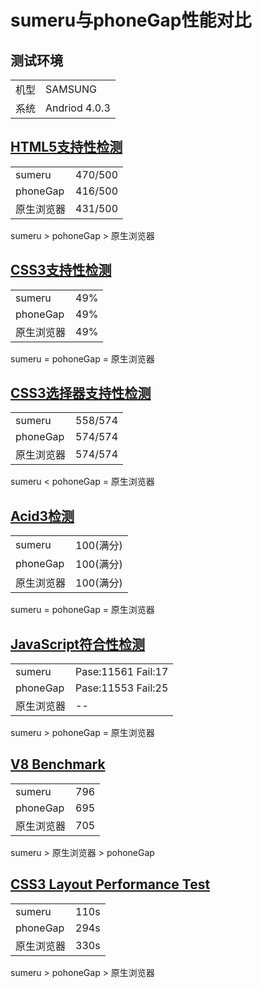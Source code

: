 # sumeru与phoneGap性能对比

## 测试环境
<table>
    <tr><td>机型</td><td>SAMSUNG</td></tr>
    <tr><td>系统</td><td>Andriod 4.0.3</td></tr>
</table>

## [HTML5支持性检测](http://html5test.com)
<table>
    <tr><td>sumeru</td><td>470/500</td></tr>
    <tr><td>phoneGap</td><td>416/500</td></tr>
    <tr><td>原生浏览器</td><td>431/500</td></tr>
</table>

sumeru > pohoneGap > 原生浏览器

## [CSS3支持性检测](http://css3test.com)
<table>
    <tr><td>sumeru</td><td>49%</td></tr>
    <tr><td>phoneGap</td><td>49%</td></tr>
    <tr><td>原生浏览器</td><td>49%</td></tr>
</table>

sumeru = pohoneGap = 原生浏览器

## [CSS3选择器支持性检测](http://tools.css3.info/selectors-test/test.html)
<table>
    <tr><td>sumeru</td><td>558/574</td></tr>
    <tr><td>phoneGap</td><td>574/574</td></tr>
    <tr><td>原生浏览器</td><td>574/574</td></tr>
</table>

sumeru < pohoneGap = 原生浏览器

## [Acid3检测](http://acid3.acidtests.org)
<table>
    <tr><td>sumeru</td><td>100(满分)</td></tr>
    <tr><td>phoneGap</td><td>100(满分)</td></tr>
    <tr><td>原生浏览器</td><td>100(满分)</td></tr>
</table>

sumeru = pohoneGap = 原生浏览器

## [JavaScript符合性检测](http://test262.ecmascript.org/default.html)
<table>
    <tr><td>sumeru</td><td>Pase:11561 Fail:17</td></tr>
    <tr><td>phoneGap</td><td>Pase:11553 Fail:25</td></tr>
    <tr><td>原生浏览器</td><td>--</td></tr>
</table>

sumeru > pohoneGap = 原生浏览器

## [V8 Benchmark](http://octane-benchmark.googlecode.com/svn/latest/index.html)
<table>
    <tr><td>sumeru</td><td>796</td></tr>
    <tr><td>phoneGap</td><td>695</td></tr>
    <tr><td>原生浏览器</td><td>705</td></tr>
</table>

sumeru > 原生浏览器 > pohoneGap

## [CSS3 Layout Performance Test](http://ie.microsoft.com/testdrive/performance/mazesolver)

<table>
    <tr><td>sumeru</td><td>110s</td></tr>
    <tr><td>phoneGap</td><td>294s</td></tr>
    <tr><td>原生浏览器</td><td>330s</td></tr>
</table>

sumeru > pohoneGap > 原生浏览器
